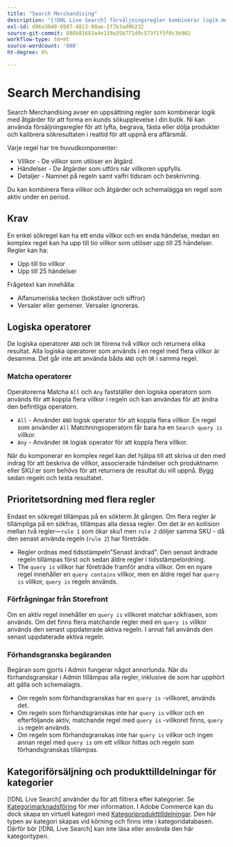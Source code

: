 ```yaml
---
title: "Search Merchandising"
description: "[!DNL Live Search] försäljningsregler kombinerar logik med åtgärder för att forma shoppingupplevelsen."
exl-id: d06a3040-6987-4813-90ae-2f7b3ad0b232
source-git-commit: 888b81683a4e139a35b771d9c573f1f5f0c3b902
workflow-type: tm+mt
source-wordcount: '608'
ht-degree: 0%

---
```


# Search Merchandising

Search Merchandising avser en uppsättning regler som kombinerar logik med åtgärder för att forma en kunds sökupplevelse i din butik. Ni kan använda försäljningsregler för att lyfta, begrava, fästa eller dölja produkter och kalibrera sökresultaten i realtid för att uppnå era affärsmål.

Varje regel har tre huvudkomponenter:

* Villkor - De villkor som utlöser en åtgärd.
* Händelser - De åtgärder som utförs när villkoren uppfylls.
* Detaljer - Namnet på regeln samt valfri tidsram och beskrivning.

Du kan kombinera flera villkor och åtgärder och schemalägga en regel som aktiv under en period.

## Krav

En enkel sökregel kan ha ett enda villkor och en enda händelse, medan en komplex regel kan ha upp till tio villkor som utlöser upp till 25 händelser.
Regler kan ha:

* Upp till tio villkor
* Upp till 25 händelser

Frågetext kan innehålla:

* Alfanumeriska tecken (bokstäver och siffror)
* Versaler eller gemener. Versaler ignoreras.

## Logiska operatorer

De logiska operatorer `AND` och `OR` förena två villkor och returnera olika resultat. Alla logiska operatorer som används i en regel med flera villkor är desamma. Det går inte att använda båda `AND` och `OR` i samma regel.

### Matcha operatorer

Operatorerna Matcha `All` och `Any` fastställer den logiska operatorn som används för att koppla flera villkor i regeln och kan användas för att ändra den befintliga operatorn.

* `All` - Använder `AND` logisk operator för att koppla flera villkor. En regel som använder `All` Matchningsoperatorn får bara ha en `Search query is` villkor.
* `Any` - Använder `OR` logisk operator för att koppla flera villkor.

När du komponerar en komplex regel kan det hjälpa till att skriva ut den med indrag för att beskriva de villkor, associerade händelser och produktnamn eller SKU:er som behövs för att returnera de resultat du vill uppnå. Bygg sedan regeln och testa resultatet.

## Prioritetsordning med flera regler

Endast en sökregel tillämpas på en sökterm åt gången.
Om flera regler är tillämpliga på en sökfras, tillämpas alla dessa regler. Om det är en kollision mellan två regler—`rule 1` som ökar sku1 men `rule 2` döljer samma SKU - då den senast använda regeln (`rule 2`) har företräde.

* Regler ordnas med tidsstämpeln&quot;Senast ändrad&quot;. Den senast ändrade regeln tillämpas först och sedan äldre regler i tidsstämpelordning.
* The `query is` villkor har företräde framför andra villkor. Om en nyare regel innehåller en `query contains` villkor, men en äldre regel har `query is` villkor, `query is` regeln används.

### Förfrågningar från Storefront

Om en aktiv regel innehåller en `query is` villkoret matchar sökfrasen, som används. Om det finns flera matchande regler med en `query is` villkor används den senast uppdaterade aktiva regeln.
I annat fall används den senast uppdaterade aktiva regeln.

### Förhandsgranska begäranden

Begäran som gjorts i Admin fungerar något annorlunda. När du förhandsgranskar i Admin tillämpas alla regler, inklusive de som har upphört att gälla och schemalagts.

* Om regeln som förhandsgranskas har en `query is` -villkoret, används det.
* Om regeln som förhandsgranskas inte har `query is` villkor och en efterföljande aktiv, matchande regel med `query is` -villkoret finns, `query is` regeln används.
* Om regeln som förhandsgranskas inte har `query is` villkor och ingen annan regel med `query is` om ett villkor hittas och regeln som förhandsgranskas tillämpas.

## Kategoriförsäljning och produkttilldelningar för kategorier

[!DNL Live Search] använder du för att filtrera efter kategorier. Se [Kategorimarknadsföring](category-merch.md) för mer information.
I Adobe Commerce kan du dock skapa en virtuell kategori med [Kategoriprodukttilldelningar](https://experienceleague.adobe.com/docs/commerce-admin/catalog/categories/products-in-category/categories-product-assignments.html). Den här typen av kategori skapas vid körning och finns inte i kategoridatabasen. Därför bör [!DNL Live Search] kan inte läsa eller använda den här kategoritypen.
